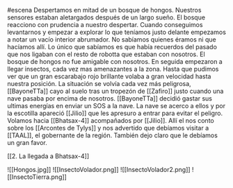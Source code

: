 #escena 
Despertamos en mitad de un bosque de hongos. Nuestros sensores estaban aletargados después de un largo sueño. El bosque reacciono con prudencia a nuestro despertar.
Cuando conseguimos levantarnos y empezar a explorar lo que teníamos justo delante empezamos a notar un vacío interior abrumador. No sabíamos quienes éramos ni que hacíamos allí. Lo único que sabíamos es que había recuerdos del pasado que nos ligaban con el resto de robotta que estaban con nosotros.
El bosque de hongos no fue amigable con nosotros. En seguida empezaron a llegar insectos, cada vez mas amenazantes a la zona. Hasta que pudimos ver que un gran escarabajo rojo brillante volaba a gran velocidad hasta nuestra posición.
La situación se volvía cada vez más peligrosa, [[BayoneTTa]] cayo al suelo tras un tropezón de [[Zafiro]] justo cuando una nave pasaba por encima de nosotros. [[BayoneTTa]] decidió gastar sus ultimas energías en enviar un SOS a la nave. 
La nave se acerco a ellos y por la escotilla apareció [[Jilio]] que les apresuro a entrar para evitar el peligro.
Volamos hacia [[Bhatsax-4]] acompañados por [[Jilio]]. Allí el nos conto sobre los [[Arcontes de Tylys]] y nos advertido que debíamos visitar a [[TAAL]], el gobernante de la región. También dejo claro que le debíamos un gran favor.

[[2. La llegada a Bhatsax-4]]


![[Hongos.jpg]]
![[InsectoVolador.png]]
![[InsectoVolador2.png]]
![[InsectoTierra.png]]